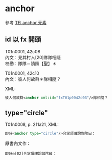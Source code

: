 # anchor

參考 [TEI anchor 元素](http://www.tei-c.org/release/doc/tei-p5-doc/zh-TW/html/ref-anchor.html)

## id 以 fx 開頭

T01n0001, 42c08  
內文：見其村人[20]隊隊相隨  
校勘：隊隊＝隤隤【聖】＊

T01n0001, 42c10  
內文：彼人何故群＊隊相隨？​

XML:

```xml
彼人何故群<anchor xml:id="fxT01p0042c03"/>隊相隨？​
```

## type="circle"

T01n0008, p. 211a21, XML:

```xml
即時<anchor type="circle"/>合掌頂禮說伽陀曰：
```

原書內文作：

	即時◎[02]合掌頂禮說伽陀曰：